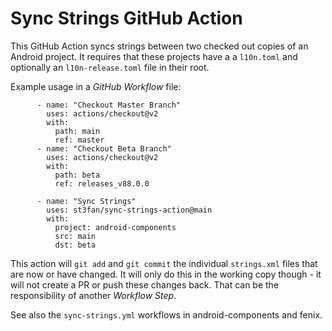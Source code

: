 # Sync Strings GitHub Action

This GitHub Action syncs strings between two checked out copies of an Android project. It requires that these projects have a a `l10n.toml` and optionally an `l10n-release.toml` file in their root.

Example usage in a _GitHub Workflow_ file:

```
      - name: "Checkout Master Branch"
        uses: actions/checkout@v2
        with:
          path: main
          ref: master
      - name: "Checkout Beta Branch"
        uses: actions/checkout@v2
        with:
          path: beta
          ref: releases_v88.0.0

      - name: "Sync Strings"
        uses: st3fan/sync-strings-action@main
        with:
          project: android-components
          src: main
          dst: beta

```

This action will `git add` and `git commit` the individual `strings.xml` files that are now or have changed. It will only do this in the working copy though - it will not create a PR or push these changes back. That can be the responsibility of another _Workflow Step_.

See also the `sync-strings.yml` workflows in android-components and fenix.
